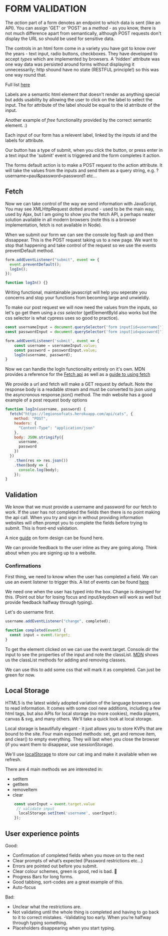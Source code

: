 # FORM VALIDATION

The _action_ part of a form denotes an endpoint to which data is sent (like an API). You can assign 'GET' or 'POST' as a _method_ - as you know, there is not much difference apart from semantically, although POST requests don't display the URL so should be used for sensitive data.

The controls in an html form come in a variety you have got to know over the years - text input, radio buttons, checkboxes. They have developed to accept _types_ which are implemented by browsers. A 'hidden' attribute was one way data was persisted around forms without displaying it unnecessarily; http shound have no state (RESTFUL principle!) so this was one way round that.

Full list [here](https://www.w3schools.com/tags/att_input_type.asp)

Labels are a semantic html element that doesn't render as anything special but adds usability by allowing the user to click on the label to select the input. The for attribute of the label should be equal to the id atrribute of the input.

Another example of _free_ functionality provided by the correct semantic element. :)

Each input of our form has a relevent label, linked by the inputs id and the labels for attribute.

Our button has a type of submit, when you click the button, or press enter in a text input the 'submit' event is triggered and the form completes it action.

The forms default action is to make a POST request to the action attribute. It will take the values from the inputs and send them as a query string, e.g. ?username=paul&password=password1 etc...

## Fetch

Now we can take control of the way we send information with JavaScript. You may see XMLHttpRequest dotted around - used to be the main way, used by Ajax, but I am going to show you the fetch API, a perhaps neater solution available in all modern browsers (note this is a browser implementation, fetch is not available in Node).

When we submit our form we can see the console log flash up and then dissappear. This is the POST request taking us to a new page. We want to stop that happening and take control of the request so we use the events preventDefault method.

```js
form.addEventListener("submit", event => {
  event.preventDefault();
  logIn();
});

function logIn() {}
```

Writing functional, maintainable javascript will help you seperate you concerns and stop your functions from becoming large and unwieldly.

To make our post request we will now need the values from the inputs, so let's go get them using a _css selector_ (getElementById also works but the css selector is what cypress uses so good to practice).

```js
const usernameInput = document.querySelector('form input[id=username]');
const passwordInput = document.querySelector('form input[id=password]');

form.addEventListener('submit', event => {
    const username = usernameInput.value;
    const password = passwordInput.value;
    logIn(username, password);
}
```

Now we can handle the logIn functionality entirely on it's own. MDN provides a reference for the [Fetch api](https://developer.mozilla.org/en-US/docs/Web/API/Fetch_API) as well as a [guide to using fetch](https://developer.mozilla.org/en-US/docs/Web/API/Fetch_API/Using_Fetch)

We provide a url and fetch will make a GET request by default. Note the response body is a readable stream and must be converted to json using the asyncronous response.json() method.
The mdn website has a good example of a post request body options

```js
function logIn(username, password) {
  fetch("https://legionsofcats.herokuapp.com/api/cats", {
    method: "POST",
    headers: {
      "Content-Type": "application/json"
    },
    body: JSON.stringify({
      username,
      password
    })
  })
    .then(res => res.json())
    .then(body => {
      console.log(body);
    });
}
```

## Validation

We know that we must provide a username and password for our fetch to work. If the user has not completed the fields then there is no point making the api call. When you try and sign in without providing information websites will often prompt you to complete the fields before trying to submit. This is front-end validation.

A nice [guide](https://mono.company/design-practice/the-10-commandments-of-good-form-design-on-the-web/) on form design can be found here.

We can provide feedback to the user inline as they are going along. Think about when you are signing up to a website.

### Confirmations

First thing, we need to know when the user has completed a field. We can use an event listener to trigger this. A list of events can be found [here](https://www.w3schools.com/jsref/dom_obj_event.asp)

We need one when the user has typed into the box. Change is desinged for this. (Point out blur for losing focus and input/keydown will work as well but provide feedback halfway through typing).

Let's do username first.

```js
username.addEventListener("change", completed);

function completed(event) {
  const input = event.target;
}
```

To get the element clicked on we can use the event.target. Console.dir the input to see the properties of the input and note the classList. [MDN](https://developer.mozilla.org/en-US/docs/Web/API/Element/classList) shows us the classList methods for adding and removing classes.

We can use this to add some css that will mark it as completed. Can just be green for now.

## Local Storage

HTML5 is the latest widely adopted variation of the language browsers use to read information. It comes with some cool new additions, including a few html tags, but also APIs for local storage (no more cookies), media players, canvas & svg, and many others. We'll take a quick look at local storage.

Local storage is beautifully elegant - it just allows you to store KVPs that are bound to the site. Four main exposed methods: set, get and remove item, and clear() to empty everything. They will last when you close the browser (if you want them to disappear, use sessionStorage).

We'll use [localStorage](https://developer.mozilla.org/en-US/docs/Web/API/Storage) to store our cat img and make it available when we refresh.

There are 4 main methods we are interested in:

- setItem
- getItem
- removeItem
- clear

```js
	const userInput = event.target.value
     // validate input
      localStorage.setItem('username', userInput);
    });
```

## User experience points

Good:

- Confirmation of completed fields when you move on to the next
- Clear prompts of what’s expected (Password restrictions etc...)
- Errors are pointed out before you submit.
- Clear colour schemes, green is good, red is bad. :slightly_smiling_face:
- Progress Bars for long forms.
- Good tabbing, sort-codes are a great example of this.
- Auto-focus

Bad:

- Unclear what the restrictions are.
- Not validating until the whole thing is completed and having to go back to it to correct mistakes.
  -Validating too early. When you’re halfway through typing something.
- Placeholders disappearing when you start typing.
